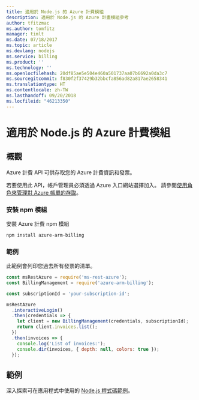 ```yaml
---
title: 適用於 Node.js 的 Azure 計費模組
description: 適用於 Node.js 的 Azure 計畫模組參考
author: tfitzmac
ms.author: tomfitz
manager: timlt
ms.date: 07/18/2017
ms.topic: article
ms.devlang: nodejs
ms.service: billing
ms.product: ''
ms.technology: ''
ms.openlocfilehash: 20df85ae5e504e460a501737aa07b6692a0da3c7
ms.sourcegitcommit: f830f2f37429b32bbcfa856ad82a817ae2658341
ms.translationtype: HT
ms.contentlocale: zh-TW
ms.lasthandoff: 09/20/2018
ms.locfileid: "46213350"
---
```

# <a name="azure-billing-modules-for-nodejs"></a>適用於 Node.js 的 Azure 計費模組

## <a name="overview"></a>概觀
Azure 計費 API 可供存取您的 Azure 計費資訊和發票。

若要使用此 API，帳戶管理員必須透過 Azure 入口網站選擇加入。 請參閱[使用角色來管理對 Azure 帳單的存取](https://docs.microsoft.com/azure/billing/billing-manage-access)。

### <a name="install-the-npm-module"></a>安裝 npm 模組 

安裝 Azure 計費 npm 模組 

```bash
npm install azure-arm-billing
```
### <a name="example"></a>範例 
 
此範例會列印您過去所有發票的清單。
 
```javascript 
const msRestAzure = require('ms-rest-azure');
const BillingManagement = require('azure-arm-billing');

const subscriptionId = 'your-subscription-id';

msRestAzure
  .interactiveLogin()
  .then(credentials => {
    let client = new BillingManagement(credentials, subscriptionId);
    return client.invoices.list();
  })
  .then(invoices => {
    console.log('List of invoices:');
    console.dir(invoices, { depth: null, colors: true });
  });
``` 


## <a name="samples"></a>範例

深入探索可在應用程式中使用的 [Node.js 程式碼範例](https://azure.microsoft.com/resources/samples/?platform=nodejs)。
